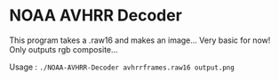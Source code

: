 # NOAA AVHRR Decoder

This program takes a .raw16 and makes an image... Very basic for now! Only outputs rgb composite...

Usage : `./NOAA-AVHRR-Decoder avhrrframes.raw16 output.png`